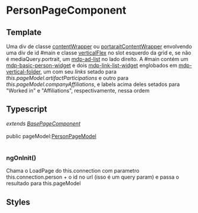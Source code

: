# PersonPageComponent

## Template
Uma div de classe [contentWrapper](/Docs/src/Styles.md#.contentWrapper) ou [portaraitContentWrapper](/Docs/src/Styles.md#.contentWrapperPortrait) envolvendo uma div de id #main e classe [verticalFlex](/Docs/src/Styles.md#.verticalFlex) no slot esquerdo da grid e, se não é mediaQuery.portrait, um [mdp-ad-list](/Docs/src/app/components/structure/AdList.md) no lado direito. A #main contém um [mdp-basic-person-widget](/Docs/src/app/components/widgets/BasicPersonWidget.md) e dois [mdp-link-list-widget](/Docs/src/app/components/widgets/LinkListWidget.md) englobados em [mdp-vertical-folder](/Docs/src/app/components/controls/folder/VerticalFolder.md), um com seu *links* setado para *this.pageModel.artifactParticipations* e outro para *this.pageModel.companyAffiliations*, e labels acima deles setados para "Worked in" e "Affiliations", respectivamente, nessa ordem
## Typescript
*extends [BasePageComponent](/Docs/src/app/components/pages/BasePage.md)*<br><br>
public pageModel:[PersonPageModel](/Docs/src/app/models/pages/PersonPageModel.md)<br><br>
### ngOnInit()
Chama o LoadPage do this.connection com parametro this.connection.person + o id no url (isso é um query param) e passa o resultado para this.pageModel
## Styles